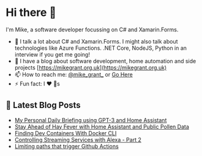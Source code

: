 # Hi there 👋

I'm Mike, a software developer focussing on C# and Xamarin.Forms.

- 💬 I talk a lot about C# and Xamarin.Forms. I might also talk about technologies like Azure Functions. .NET Core, NodeJS, Python in an interview if you get me going!
- 📕 I have a blog about software development, home automation and side projects [https://mikegrant.org.uk](https://mikegrant.org.uk) 
- 📫 How to reach me: [@mike_grant_](https://twitter.com/mike_grant_) or [Go Here](https://mikegrant.org.uk/about)
- ⚡ Fun fact: I :heart: :dog:s

## 📕 Latest Blog Posts 
<!-- BLOG-POST-LIST:START -->
- [My Personal Daily Briefing using GPT-3 and Home Assistant](https://mikegrant.org.uk/2023/02/26/ai-personal-assistant.html)
- [Stay Ahead of Hay Fever with Home Assistant and Public Pollen Data](https://mikegrant.org.uk/2023/02/21/uk-pollen-alerts.html)
- [Finding Dev Containers With Docker CLI](https://mikegrant.org.uk/2023/02/10/til-finding-dev-containers.html)
- [Controlling Streaming Services with Alexa - Part 2](https://mikegrant.org.uk/2023/01/31/controlling-streaming-services-with-alexa-2.html)
- [Limiting paths that trigger Github Actions](https://mikegrant.org.uk/2023/01/26/til-limiting-github-actions-paths.html)
<!-- BLOG-POST-LIST:END -->
